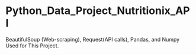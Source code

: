 # Python_Data_Project_Nutritionix_API
BeautifulSoup (Web-scraping), Request(API calls), Pandas, and Numpy Used for This Project.


